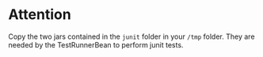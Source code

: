 # Attention

Copy the two jars contained in the `junit` folder in your `/tmp` folder.
They are needed by the TestRunnerBean to perform junit tests.

